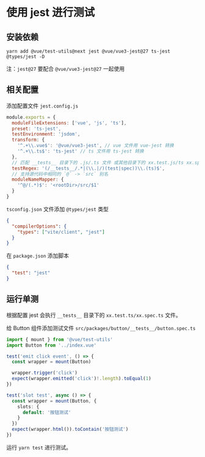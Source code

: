 # 使用 jest 进行测试

## 安装依赖

```shell
yarn add @vue/test-utils@next jest @vue/vue3-jest@27 ts-jest @types/jest -D
```

注：`jest@27` 要配合 `@vue/vue3-jest@27` 一起使用

## 相关配置

添加配置文件 `jest.config.js`
```js
module.exports = {
  moduleFileExtensions: ['vue', 'js', 'ts'],
  preset: 'ts-jest',
  testEnvironment: 'jsdom',
  transform: {
    '^.+\\.vue$': '@vue/vue3-jest', // vue 文件用 vue-jest 转换
    '^.+\\.ts$': 'ts-jest' // ts 文件用 ts-jest 转换
  },
  // 匹配 __tests__ 目录下的 .js/.ts 文件 或其他目录下的 xx.test.js/ts xx.spec.js/ts
  testRegex: '(/__tests__/.*|(\\.|/)(test|spec))\\.(ts)$',
  // 支持源代码中相同的 `@` -> `src` 别名
  moduleNameMapper: {
    '^@/(.*)$': '<rootDir>/src/$1'
  }
}
```

`tsconfig.json` 文件添加 `@types/jest` 类型

```json
{
  "compilerOptions": {
    "types": ["vite/client", "jest"]
  }
}
```

在 `package.json` 添加脚本

```json
{
  "test": "jest"
}
```

## 运行单测

根据配置 jest 会执行 `__tests__` 目录下的 `xx.test.ts/xx.spec.ts` 文件。

给 Button 组件添加测试文件 `src/packages/button/__tests__/button.spec.ts`

```ts
import { mount } from '@vue/test-utils'
import Button from '../index.vue'

test('emit click event', () => {
  const wrapper = mount(Button)

  wrapper.trigger('click')
  expect(wrapper.emitted('click')!.length).toEqual(1)
})

test('slot test', async () => {
  const wrapper = mount(Button, {
    slots: {
      default: '按钮测试'
    }
  })
  expect(wrapper.html()).toContain('按钮测试')
})
```

运行 `yarn test` 进行测试。

